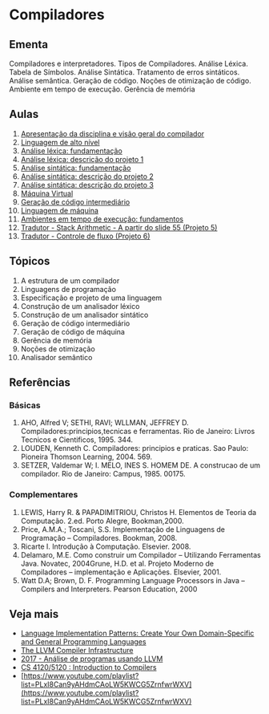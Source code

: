 # Compiladores


## Ementa

Compiladores e interpretadores. Tipos de Compiladores. Análise Léxica. Tabela de Símbolos. Análise Sintática. Tratamento de erros sintáticos. Análise semântica. Geração de código. Noções de otimização de código. Ambiente em tempo de execução. Gerência de memória

## Aulas

1. [Apresentação da disciplina e visão geral do compilador](aulas/aula01.md)
2. [Linguagem de alto nível](aulas/aula02.md)	
3. [Análise léxica: fundamentação](aulas/aula03.md)	
4. [Análise léxica: descrição do projeto 1](aulas/aula04.md)
5. [Análise sintática: fundamentação](aulas/aula05.md)
6. [Análise sintática: descrição do projeto 2](aulas/aula06.md)
6. [Análise sintática: descrição do projeto 3](aulas/aula07.md)
8. [Máquina Virtual](aulas/aula08.md)
9. [Geração de código intermediário](https://drive.google.com/file/d/1DfGKr0fuJcCvlIPABNSg7fsLfFFqRLex/view)
10. [Linguagem de máquina](aulas/linguagem_maquina.pdf)
11. [Ambientes em tempo de execução: fundamentos](https://docs.google.com/presentation/d/1ti6oa2DF3BT-B4VKjhPlMmWm9Y3cQBkh9xB5Y0zT9lY/edit?usp=sharing)
12. [Tradutor - Stack Arithmetic - A partir do slide 55 (Projeto 5)](https://drive.google.com/file/d/19fe1PeGnggDHymu4LlVY08KmDdhMVRpm/view?usp=sharing)
13. [Tradutor - Controle de fluxo (Projeto 6)](https://drive.google.com/file/d/1lBsaO5XKLkUgrGY6g6vLMsiZo6rWxlYJ/view?usp=sharing)

## Tópicos

1. A estrutura de um compilador
2. Linguagens de programação 
3. Especificação e projeto de uma linguagem
4. Construção de um analisador léxico 
5. Construção de um analisador sintático
6. Geração de código intermediário 
7. Geração de código de máquina
8. Gerência de memória
9. Noções de otimização
10. Analisador semântico


## Referências

### Básicas

1. AHO, Alfred V; SETHI, RAVI; WLLMAN, JEFFREY
D. Compiladores:principios,tecnicas e ferramentas. Rio de Janeiro: Livros Tecnicos
e Cientificos, 1995. 344.
2. LOUDEN, Kenneth C. Compiladores: principios e praticas. Sao Paulo: Pioneira
Thomson Learning, 2004. 569.
3. SETZER, Valdemar W; I. MELO, INES S. HOMEM DE. A construcao de um
compilador. Rio de Janeiro: Campus, 1985. 00175.

### Complementares

1. LEWIS, Harry R. & PAPADIMITRIOU, Christos H. Elementos de Teoria da
Computação. 2.ed. Porto Alegre, Bookman,2000.
2. Price, A.M.A.; Toscani, S.S. Implementação de Linguagens de Programação –
Compiladores. Bookman, 2008.
3. Ricarte I. Introdução à Computação. Elsevier. 2008.
4. Delamaro, M.E. Como construir um Compilador – Utilizando Ferramentas Java.
Novatec, 2004Grune, H.D. et al. Projeto Moderno de Compiladores – implementação e
Aplicações. Elsevier, 2001.
5. Watt D.A; Brown, D. F. Programming Language Processors in Java – Compilers
and Interpreters. Pearson Education, 2000

## Veja mais

- [Language Implementation Patterns: Create Your Own Domain-Specific and General Programming Languages](https://pragprog.com/book/tpdsl/language-implementation-patterns)
- [The LLVM Compiler Infrastructure](https://llvm.org/)
- [2017 - Análise de programas usando LLVM](https://www.youtube.com/watch?v=qUC_pQ4z0Ok&feature=youtu.be)
- [CS 4120/5120 : Introduction to Compilers](http://www.cs.cornell.edu/courses/cs4120/2018sp/)
- [https://www.youtube.com/playlist?list=PLxI8Can9yAHdmCAoLW5KWCG5ZrnfwrWXV](https://www.youtube.com/playlist?list=PLxI8Can9yAHdmCAoLW5KWCG5ZrnfwrWXV)
